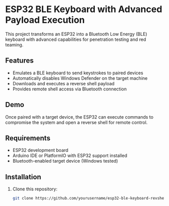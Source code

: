 # ESP32 BLE Keyboard with Advanced Payload Execution

This project transforms an ESP32 into a Bluetooth Low Energy (BLE) keyboard with advanced capabilities for penetration testing and red teaming.

## Features

- Emulates a BLE keyboard to send keystrokes to paired devices
- Automatically disables Windows Defender on the target machine
- Downloads and executes a reverse shell payload
- Provides remote shell access via Bluetooth connection

## Demo

Once paired with a target device, the ESP32 can execute commands to compromise the system and open a reverse shell for remote control.

## Requirements

- ESP32 development board
- Arduino IDE or PlatformIO with ESP32 support installed
- Bluetooth-enabled target device (Windows tested)

## Installation

1. Clone this repository:
   ```bash
   git clone https://github.com/yourusername/esp32-ble-keyboard-revshell.git
